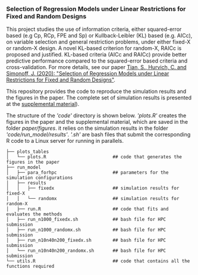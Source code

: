 ### Selection of Regression Models under Linear Restrictions for Fixed and Random Designs

This project studies the use of information criteria, either squared-error based (e.g Cp, RCp, FPE and Sp) or Kullback-Leibler (KL) based (e.g. AICc), on variable selection and general restriction problems, under either fixed-X or random-X design. A novel KL-based criterion for random-X, RAICc is proposed and justified. KL-based criteria (AICc and RAICc) provide better predictive performance compared to the squared-error based criteria and cross-validation. For more details, see our paper [Tian, S., Hurvich, C. and Simonoff, J. (2020): "Selection of Regression Models under Linear Restrictions for Fixed and Random Designs"](https://github.com/sentian/RAICc/blob/master/paper/ms.pdf).

This repository provides the code to reproduce the simulation results and the figures in the paper. The complete set of simulation results is presented at the [supplemental material](https://github.com/sentian/RAICc/blob/master/paper/simuresults-compressed.pdf)).

The structure of the *'code'* directory is shown below. *'plots.R'* creates the figures in the paper and the supplemental material, which are saved in the folder *paper/figures*. it relies on the simulation results in the folder *'code/run_model/results'*. *'.sh'* are bash files that submit the corresponding R code to a Linux server for running in parallels.

```
├── plots_tables
│   └── plots.R                         ## code that generates the figures in the paper
├── run_model
│   ├── para_forhpc                     ## parameters for the simulation configurations
│   ├── results
│   │   ├── fixedx                      ## simulation results for fixed-X
│   │   └── randomx                     ## simulation results for random-X
│   ├── run.R                           ## code that fits and evaluates the methods
│   ├── run_n1000_fixedx.sh             ## bash file for HPC submission
│   ├── run_n1000_randomx.sh            ## bash file for HPC submission
│   ├── run_n10n40n200_fixedx.sh        ## bash file for HPC submission
│   └── run_n10n40n200_randomx.sh       ## bash file for HPC submission
└── utils.R                             ## code that contains all the functions required 
```
